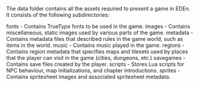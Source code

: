The data folder contains all the assets required to present a game in EDEn. It consists of the following subdirectories:

fonts - Contains TrueType fonts to be used in the game.
images - Contains miscellaneous, static images used by various parts of the game.
metadata - Contains metadata files that described rules in the game world, such as items in the world.
music - Contains music played in the game.
regions - Contains region metadata that specifies maps and tilesets used by places that the player can visit in the game (cities, dungeons, etc.)
savegames - Contains save files created by the player.
scripts - Stores Lua scripts for NPC behaviour, map initializations, and chapter introductions.
sprites - Contains spritesheet images and associated spritesheet metadata.

